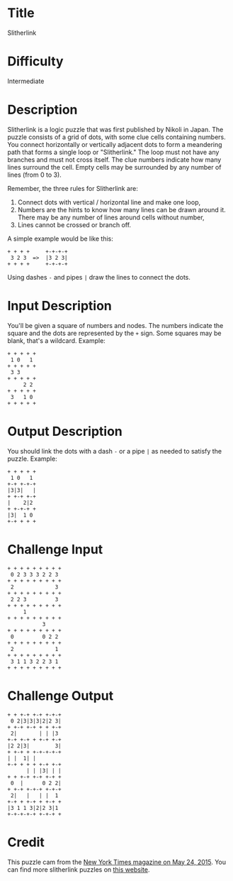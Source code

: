 # Title

Slitherlink

# Difficulty

Intermediate

# Description

Slitherlink is a logic puzzle that was first published by Nikoli in Japan. The puzzle consists of a grid of dots, with some clue cells containing numbers. You connect horizontally or vertically adjacent dots to form a meandering path that forms a single loop or "Slitherlink." The loop must not have any branches and must not cross itself. The clue numbers indicate how many lines surround the cell. Empty cells may be surrounded by any number of lines (from 0 to 3). 

Remember, the three rules for Slitherlink are:

1. Connect dots with vertical / horizontal line and make one loop,
2. Numbers are the hints to know how many lines can be drawn around it. There may be any number of lines around cells without number,
3. Lines cannot be crossed or branch off.

A simple example would be like this:

    + + + +     +-+-+-+ 
     3 2 3  =>  |3 2 3|    
    + + + +     +-+-+-+ 

Using dashes `-` and pipes `|` draw the lines to connect the dots. 

# Input Description

You'll be given a square of numbers and nodes. The numbers indicate the square and the dots are represented by the `+` sign. Some squares may be blank, that's a wildcard. Example:

    + + + + +
     1 0   1
    + + + + +
     3 3
    + + + + +
         2 2
    + + + + +
     3   1 0 
    + + + + +

# Output Description

You should link the dots with a dash `-` or a pipe `|` as needed to satisfy the puzzle. Example:

    + + + + +
     1 0   1
    +-+ +-+-+
    |3|3|   |
    + +-+ +-+
    |    2|2
    + +-+-+ +
    |3|  1 0 
    +-+ + + +

# Challenge Input

    + + + + + + + + +
     0 2 3 3 3 2 2 3
    + + + + + + + + +
     2             3
    + + + + + + + + +
     2 2 3         3
    + + + + + + + + +
         1
    + + + + + + + + +
               3
    + + + + + + + + +
     0         0 2 2
    + + + + + + + + +
     2             1
    + + + + + + + + +
     3 1 1 3 2 2 3 1
    + + + + + + + + +

# Challenge Output

    + + +-+ +-+ +-+-+
     0 2|3|3|3|2|2 3|
    + +-+ +-+ + + +-+
     2|       | | |3
    +-+ +-+ + +-+ +-+
    |2 2|3|        3|
    + +-+ + +-+-+-+-+
    | |  1| |
    +-+ + + + +-+ +-+
          | | |3| | |
    + + +-+ +-+ +-+ +
     0  |      0 2 2|
    + +-+ +-+-+ +-+-+
     2|   |   | |  1
    +-+ + +-+ + +-+ +
    |3 1 1 3|2|2 3|1
    +-+-+-+-+ +-+-+ +

# Credit

This puzzle cam from the [New York Times magazine on May 24, 2015](http://krazydad.com/slitherlink/). You can find more slitherlink puzzles on [this website](http://www.kakuro-online.com/slitherlink/).




